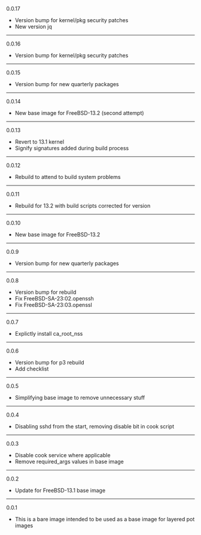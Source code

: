 0.0.17

* Version bump for kernel/pkg security patches
* New version jq

---

0.0.16

* Version bump for kernel/pkg security patches

---

0.0.15

* Version bump for new quarterly packages

---

0.0.14

* New base image for FreeBSD-13.2 (second attempt)

---

0.0.13

* Revert to 13.1 kernel
* Signify signatures added during build process

---

0.0.12

* Rebuild to attend to build system problems

---

0.0.11

* Rebuild for 13.2 with build scripts corrected for version

---

0.0.10

* New base image for FreeBSD-13.2

---

0.0.9

* Version bump for new quarterly packages

---

0.0.8

* Version bump for rebuild
* Fix FreeBSD-SA-23:02.openssh
* Fix FreeBSD-SA-23:03.openssl

---

0.0.7

* Explictly install ca_root_nss

---

0.0.6

* Version bump for p3 rebuild
* Add checklist

---

0.0.5

* Simplifying base image to remove unnecessary stuff

---

0.0.4

* Disabling sshd from the start, removing disable bit in cook script

---

0.0.3

* Disable cook service where applicable
* Remove required_args values in base image

---

0.0.2

* Update for FreeBSD-13.1 base image

---

0.0.1

* This is a bare image intended to be used as a base image for layered pot images
